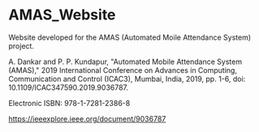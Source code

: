 # AMAS_Website

Website developed for the AMAS (Automated Moile Attendance System) project.

A. Dankar and P. P. Kundapur, "Automated Mobile Attendance System (AMAS)," 2019 International Conference on Advances in Computing, Communication and Control (ICAC3), Mumbai, India, 2019, pp. 1-6, doi: 10.1109/ICAC347590.2019.9036787.

Electronic ISBN: 978-1-7281-2386-8 

https://ieeexplore.ieee.org/document/9036787
